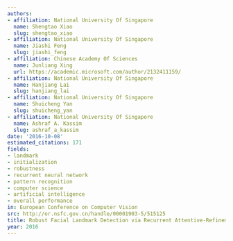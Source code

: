 ```yaml
---
authors:
- affiliation: National University Of Singapore
  name: Shengtao Xiao
  slug: shengtao_xiao
- affiliation: National University Of Singapore
  name: Jiashi Feng
  slug: jiashi_feng
- affiliation: Chinese Academy Of Sciences
  name: Junliang Xing
  url: https://academic.microsoft.com/author/2132411159/
- affiliation: National University Of Singapore
  name: Hanjiang Lai
  slug: hanjiang_lai
- affiliation: National University Of Singapore
  name: Shuicheng Yan
  slug: shuicheng_yan
- affiliation: National University Of Singapore
  name: Ashraf A. Kassim
  slug: ashraf_a_kassim
date: '2016-10-08'
estimated_citations: 171
fields:
- landmark
- initialization
- robustness
- recurrent neural network
- pattern recognition
- computer science
- artificial intelligence
- overall performance
in: European Conference on Computer Vision
src: http://or.nsfc.gov.cn/handle/00001903-5/515125
title: Robust Facial Landmark Detection via Recurrent Attentive-Refinement Networks
year: 2016
---
```

